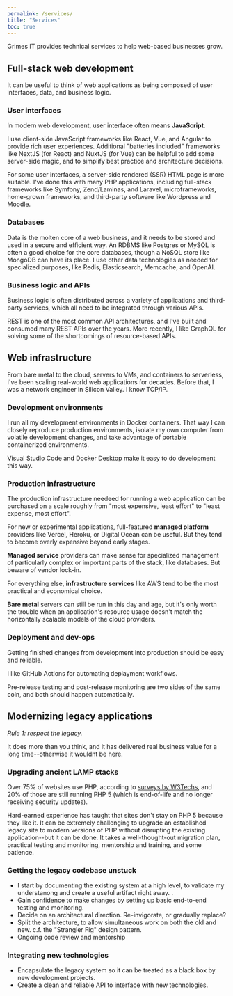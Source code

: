 ```yaml
---
permalink: /services/
title: "Services"
toc: true
---
```


Grimes IT provides technical services to help web-based businesses grow.

## Full-stack web development

It can be useful to think of web applications as being composed of user interfaces, data, and business logic. 

### User interfaces

In modern web development, user interface often means **JavaScript**.

I use client-side JavaScript frameworks like React, Vue, and Angular to provide rich user experiences.
Additional "batteries included" frameworks like NextJS (for React) and NuxtJS (for Vue) can be helpful to add some server-side magic, and to simplify best practice and architecture decisions. 

For some user interfaces, a server-side rendered (SSR) HTML page is more suitable. I've done this with many PHP applications, including full-stack frameworks like Symfony, Zend/Laminas, and Laravel, microframeworks, home-grown frameworks, and third-party software like Wordpress and Moodle.

### Databases

Data is the molten core of a web business, and it needs to be stored and used in a secure and efficient way.
An RDBMS like Postgres or MySQL is often a good choice for the core databases,
though a NoSQL store like MongoDB can have its place.
I use other data technologies as needed for specialized purposes, like Redis, Elasticsearch, Memcache, and OpenAI.

### Business logic and APIs

Business logic is often distributed across a variety of applications and third-party services,
which all need to be integrated through various APIs.

REST is one of the most common API architectures, and I've built and consumed many REST APIs over the years.
More recently, I like GraphQL for solving some of the shortcomings of resource-based APIs.

## Web infrastructure

From bare metal to the cloud, servers to VMs, and containers to serverless, I've been scaling real-world web applications for decades. Before that, I was a network engineer in Silicon Valley. I know TCP/IP.

### Development environments

I run all my development environments in Docker containers.
That way I can closely reproduce production environments,
isolate my own computer from volatile development changes,
and take advantage of portable containerized environments.

Visual Studio Code and Docker Desktop make it easy to do development this way.

### Production infrastructure

The production infrastructure needeed for running a web application can be purchased on a scale roughly from "most expensive, least effort" to "least expense, most effort". 

For new or experimental applications, full-featured **managed platform** providers like Vercel, Heroku, or Digital Ocean can be useful.
But they tend to become overly expensive beyond early stages.

**Managed service** providers can make sense for specialized management of particularly complex or important parts of the stack, like databases. But beware of vendor lock-in.

For everything else, **infrastructure services** like AWS tend to be the most practical and economical choice.

**Bare metal** servers can still be run in this day and age,
but it's only worth the trouble when an application's resource usage doesn't match the horizontally scalable models of the cloud providers.

### Deployment and dev-ops

Getting finished changes from development into production should be easy and reliable.

I like GitHub Actions for automating deplayment workflows.

Pre-release testing and post-release monitoring are two sides of the same coin,
and both should happen automatically. 

## Modernizing legacy applications

*Rule 1: respect the legacy.*

It does more than you think,
and it has delivered real business value for a long time--otherwise it wouldnt be here. 

### Upgrading ancient LAMP stacks

Over 75% of websites use PHP, according to [surveys by W3Techs](https://w3techs.com/technologies/details/pl-php),
and 20% of those are still running PHP 5 (which is end-of-life and no longer receiving security updates).

Hard-earned experience has taught that sites don't stay on PHP 5 because they like it. 
It can be extremely challenging to upgrade an established legacy site to modern versions of PHP without disrupting the existing application--but it can be done. It takes a well-thought-out migration plan, 
practical testing and monitoring, mentorship and training, and some patience.

### Getting the legacy codebase unstuck

- I start by documenting the existing system at a high level,
to validate my understanong and create a useful artifact right away.  .
- Gain confidence to make changes by setting up basic end-to-end testing and monitoring.
- Decide on an architectural direction. Re-invigorate, or gradually replace?
- Split the architecture, to allow simultaneous work on both the old and new. c.f. the "Strangler Fig" design pattern.
- Ongoing code review and mentorship

### Integrating new technologies

- Encapsulate the legacy system so it can be treated as a black box by new development projects.
- Create a clean and reliable API to interface with new technologies. 



